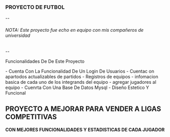 ### PROYECTO DE FUTBOL
--
###### NOTA: Este proyecto fue echo en equipo con mis compañeros de universidad 
--

<p>
Funcionalidades De De Este Proyecto 
</p>
- Cuenta Con La Funcionalidad De Un Login De Usuarios
- Cuentac on apartodos actualizables de partidos 
- Registros de equipos 
- infomacion basica de cada uno de los integrands del equipo
- agregar jugadores al equipo 
-  Cuenrta Con Una Base De Datos Mysql 
- Diseño Estetico Y Funcional

## PROYECTO A MEJORAR PARA VENDER A LIGAS COMPETITIVAS 

#### CON MEJORES FUNCIONALIDADES Y ESTADISTICAS DE CADA JUGADOR 
